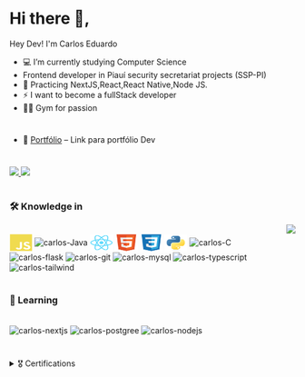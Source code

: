 # Hi there 👋, 
Hey Dev! I'm Carlos Eduardo

- 💻 I’m currently studying Computer Science
- Frontend developer in Piauí security secretariat projects (SSP-PI)
- 🔭 Practicing NextJS,React,React Native,Node JS.
- ⚡ I want to become a fullStack developer
- 🏋️‍♂️ Gym for passion
  
#
- 🔗 [Portfólio](https://carloseduardo-hub.github.io/Portfolio_Dev/) – Link para portfólio Dev

#
<a href="https://github.com/carlosEduardo-hub">
   <img height="180em" src="https://github-readme-stats.vercel.app/api?username=carlosEduardo-hub&show_icons=true&theme=radical&include_all_commits=true&count_private=true"/>
</a>
<a href="https://github.com/carlosEduardo-hub">
   <img height="180em" src="https://github-readme-stats.vercel.app/api/top-langs/?username=carlosEduardo-hub&layout=compact&langs_count=7&theme=radical"/>
</a>
  
#
### 🛠 Knowledge in
<img align="right" src="https://media0.giphy.com/media/VTtANKl0beDFQRLDTh/giphy.gif?cid=ecf05e47vgxjiggydghkya94vwy1a4d0iufzcoskcv18iuu0&ep=v1_gifs_search&rid=giphy.gif&ct=g" height="230"/>
<div style="display: inline_block"><br>
  <img align="center" alt="carlos-Js" height="30" width="40" src="https://raw.githubusercontent.com/devicons/devicon/master/icons/javascript/javascript-plain.svg">
  <img align="center" alt="carlos-Java" height="30" width="40" 
       src="https://cdn.jsdelivr.net/gh/devicons/devicon/icons/java/java-original-wordmark.svg">
  <img align="center" alt="carlos-React" height="30" width="40" src="https://raw.githubusercontent.com/devicons/devicon/master/icons/react/react-original.svg">
  <img align="center" alt="carlos-HTML" height="30" width="40" src="https://raw.githubusercontent.com/devicons/devicon/master/icons/html5/html5-original.svg">
  <img align="center" alt="carlos-CSS" height="30" width="40" src="https://raw.githubusercontent.com/devicons/devicon/master/icons/css3/css3-original.svg">
  <img align="center" alt="carlos-Python" height="30" width="40" src="https://raw.githubusercontent.com/devicons/devicon/master/icons/python/python-original.svg">
  <img align="center" alt="carlos-C" height="30" width="40" src="https://cdn.jsdelivr.net/gh/devicons/devicon/icons/c/c-original.svg">
  <img align="center" alt="carlos-flask" height="30" width="40" src="https://cdn.jsdelivr.net/gh/devicons/devicon/icons/flask/flask-original-wordmark.svg">
  <img align="center" alt="carlos-git" height="30" width="40" src="https://cdn.jsdelivr.net/gh/devicons/devicon/icons/git/git-original.svg">
  <img align="center" alt="carlos-mysql" height="30" width="40" src="https://cdn.jsdelivr.net/gh/devicons/devicon/icons/mysql/mysql-original.svg">
  <img align="center" alt="carlos-typescript" height="30" width="40" src="https://cdn.jsdelivr.net/gh/devicons/devicon@latest/icons/typescript/typescript-original.svg">
  <img align="center" alt="carlos-tailwind" height="30" width="40" src="https://cdn.jsdelivr.net/gh/devicons/devicon@latest/icons/tailwindcss/tailwindcss-original.svg" />
          
</div>

#
### 🧠 Learning
<div style="display: inline_block"><br>

  
  <img align="center" alt="carlos-nextjs" height="30" width="40" src="https://cdn.jsdelivr.net/gh/devicons/devicon@latest/icons/nextjs/nextjs-original.svg" />
          
       
  <img align="center" alt="carlos-postgree" height="30" width="40" src="https://cdn.jsdelivr.net/gh/devicons/devicon@latest/icons/postgresql/postgresql-original.svg">    
            
  <img align="center" alt="carlos-nodejs" height="30" width="40" src="https://cdn.jsdelivr.net/gh/devicons/devicon@latest/icons/nodejs/nodejs-original-wordmark.svg">
                  
</div>

#
<div align="center">
 <div align="left">
  <details>
   <summary>🎖️ Certifications</summary>
   <ul>
    <li>Certificado Maratona-premiada Kenzie Academy</li>
    <li>Certificado_PROEX Introdução a Git e ao Github</li>
     <li>Certificado_PROEX Introdução à programação com Python</li>
     <li>Certificado de participação do seminário Hardware Livre Brasil-Espanha</li>
   </ul>
  </details>
 </div>
</div>



<!-- ![Snake animation](https://github.com/carlosEduardo-hub/carlosEduardo-hub/blob/output/github-contribution-grid-snake.svg) -->

<!--
**carlosEduardo-hub/carlosEduardo-hub** is a ✨ _special_ ✨ repository because its `README.md` (this file) appears on your GitHub profile.

Here are some ideas to get you started:

- 🔭 I’m currently working on ...
- 🌱 I’m currently learning ...
- 👯 I’m looking to collaborate on ...
- 🤔 I’m looking for help with ...
- 💬 Ask me about ...
- 📫 How to reach me: ...
- 😄 Pronouns: ...
- ⚡ Fun fact: ...
-->
